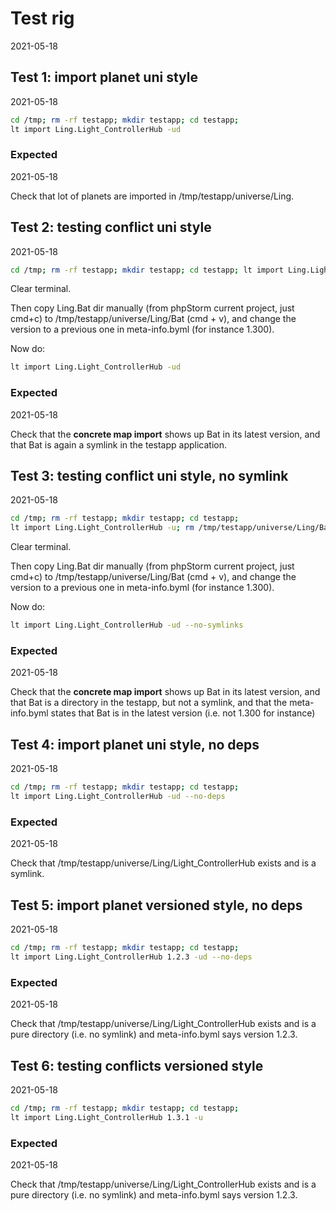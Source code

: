 Test rig
=========
2021-05-18



Test 1: import planet uni style
---------
2021-05-18

```bash
cd /tmp; rm -rf testapp; mkdir testapp; cd testapp;
lt import Ling.Light_ControllerHub -ud
```

### Expected

2021-05-18

Check that lot of planets are imported in /tmp/testapp/universe/Ling.



Test 2: testing conflict uni style
---------
2021-05-18

```bash
cd /tmp; rm -rf testapp; mkdir testapp; cd testapp; lt import Ling.Light_ControllerHub -u; rm /tmp/testapp/universe/Ling/Bat
```

Clear terminal.

Then copy Ling.Bat dir manually (from phpStorm current project, just cmd+c) to /tmp/testapp/universe/Ling/Bat (cmd + v),
and change the version to a previous one in meta-info.byml (for instance 1.300).

Now do:

```bash
lt import Ling.Light_ControllerHub -ud
```

### Expected

2021-05-18

Check that the **concrete map import** shows up Bat in its latest version, and that Bat is again a symlink in the
testapp application.



Test 3: testing conflict uni style, no symlink
---------
2021-05-18

```bash
cd /tmp; rm -rf testapp; mkdir testapp; cd testapp; 
lt import Ling.Light_ControllerHub -u; rm /tmp/testapp/universe/Ling/Bat
```

Clear terminal.

Then copy Ling.Bat dir manually (from phpStorm current project, just cmd+c) to /tmp/testapp/universe/Ling/Bat (cmd + v),
and change the version to a previous one in meta-info.byml (for instance 1.300).

Now do:

```bash
lt import Ling.Light_ControllerHub -ud --no-symlinks
```

### Expected

2021-05-18

Check that the **concrete map import** shows up Bat in its latest version, and that Bat is a directory in the testapp,
but not a symlink, and that the meta-info.byml states that Bat is in the latest version (i.e. not 1.300 for instance)




Test 4: import planet uni style, no deps
---------
2021-05-18

```bash
cd /tmp; rm -rf testapp; mkdir testapp; cd testapp;
lt import Ling.Light_ControllerHub -ud --no-deps
```

### Expected

2021-05-18

Check that /tmp/testapp/universe/Ling/Light_ControllerHub exists and is a symlink.



Test 5: import planet versioned style, no deps
---------
2021-05-18

```bash
cd /tmp; rm -rf testapp; mkdir testapp; cd testapp; 
lt import Ling.Light_ControllerHub 1.2.3 -ud --no-deps
```

### Expected

2021-05-18

Check that /tmp/testapp/universe/Ling/Light_ControllerHub exists and is a pure directory (i.e. no symlink) and
meta-info.byml says version 1.2.3.



Test 6: testing conflicts versioned style
---------
2021-05-18

```bash
cd /tmp; rm -rf testapp; mkdir testapp; cd testapp; 
lt import Ling.Light_ControllerHub 1.3.1 -u
```

### Expected

2021-05-18

Check that /tmp/testapp/universe/Ling/Light_ControllerHub exists and is a pure directory (i.e. no symlink) and
meta-info.byml says version 1.2.3.


